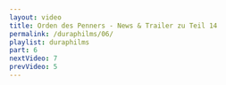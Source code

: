 ```yaml
---
layout: video
title: Orden des Penners - News & Trailer zu Teil 14
permalink: /duraphilms/06/
playlist: duraphilms
part: 6
nextVideo: 7
prevVideo: 5
---
```

